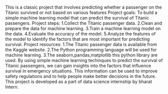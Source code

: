 This is a classic project that involves predicting whether a passenger on the Titanic survived or not based on various features
Project goals:
To build a simple machine learning model that can predict the survival of Titanic passengers.
Project steps:
1.Collect the Titanic passenger data.
2.Clean and prepare the data for machine learning.
3.Train a machine learning model on the data. 
4.Evaluate the accuracy of the model.
5.Analyze the features of the model to identify the factors that are most important for predicting survival.
Project resources:
1.The Titanic passenger data is available from the Kaggle website. 2.The Python programming language will be used for machine learning. 3.The seaborn,pandas,matplotlib this python library are used.
By using simple machine learning techinques to predict the survival of Titanic passengers, we can gain insights into the factors that influence survival in emergency situations. This information can be used to improve safety regulations and to help people make better decisions in the future. This project is developed as a part of data science internship by bharat Intern.
